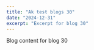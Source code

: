 ```yaml
---
title: "Ak test blogs 30"
date: "2024-12-31"
excerpt: "Excerpt for blog 30"
---
```


Blog content for blog 30